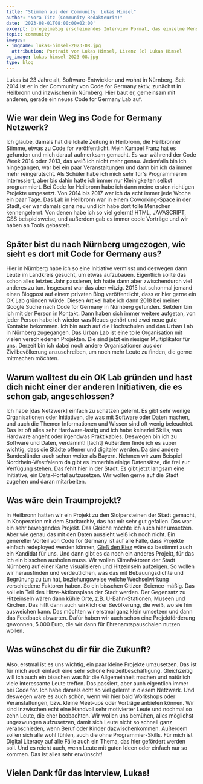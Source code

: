 ```yaml
---
title: "Stimmen aus der Community: Lukas Himsel"
author: "Nora Titz (Community Redakteurin)"
date: '2023-08-01T08:00:00+02:00'
excerpt: Unregelmäßig erscheinendes Interview Format, das einzelne Menschen aus der Community vorstellt
topic: community
images:
- imgname: lukas-himsel-2023-08.jpg
  attribution: Portrait von Lukas Himsel, Lizenz (c) Lukas Himsel
og_image: lukas-himsel-2023-08.jpg
type: blog
---
```


Lukas ist 23 Jahre alt, Software-Entwickler und wohnt in Nürnberg. Seit 2014 ist er in der Community von Code for Germany aktiv, zunächst in Heilbronn und inzwischen in Nürnberg. Hier baut er, gemeinsam mit anderen, gerade ein neues Code for Germany Lab auf.

## Wie war dein Weg ins Code for Germany Netzwerk?

Ich glaube, damals hat die lokale Zeitung in Heilbronn, die Heilbronner Stimme, etwas zu Code for veröffentlicht. Mein Kumpel Franz hat es gefunden und mich darauf aufmerksam gemacht. Es war während der Code Week 2014 oder 2013, das weiß ich nicht mehr genau. Jedenfalls bin ich hingegangen, war bei ein paar Veranstaltungen und dann bin ich da immer mehr reingerutscht. Als Schüler habe ich mich sehr für's Programmieren interessiert, aber bis dahin hatte ich immer nur Kleinigkeiten selbst programmiert. Bei Code for Heilbronn habe ich dann meine ersten richtigen Projekte umgesetzt. Von 2014 bis 2017 war ich da echt immer jede Woche ein paar Tage. Das Lab in Heilbronn war in einem Coworking-Space in der Stadt, der war damals ganz neu und ich habe dort tolle Menschen kennengelernt. Von denen habe ich so viel gelernt! HTML, JAVASCRIPT, CSS beispielsweise, und außerdem gab es immer coole Vorträge und wir haben an Tools gebastelt.

## Später bist du nach Nürnberg umgezogen, wie sieht es dort mit Code for Germany aus?

Hier in Nürnberg habe ich so eine Initiative vermisst und deswegen dann Leute im Landkreis gesucht, um etwas aufzubauen. Eigentlich sollte das schon alles letztes Jahr passieren, ich hatte dann aber zwischendurch viel anderes zu tun. Insgesamt war das aber witzig. 2015 hat schonmal jemand einen Blogpost auf einem privaten Blog veröffentlicht, dass er hier gerne ein OK Lab gründen würde. Diesen Artikel habe ich dann 2018 bei meiner Google Suche nach Code for Germany in Nürnberg gefunden. Seitdem bin ich mit der Person in Kontakt. Dann haben sich immer weitere aufgetan, von jeder Person habe ich wieder was Neues gehört und zwei neue gute Kontakte bekommen. Ich bin auch auf die Hochschulen und das Urban Lab in Nürnberg zugegangen. Das Urban Lab ist eine tolle Organisation mit vielen verschiedenen Projekten. Die sind jetzt ein riesiger Multiplikator für uns. Derzeit bin ich dabei noch andere Organisationen aus der Zivilbevölkerung anzuschreiben, um noch mehr Leute zu finden, die gerne mitmachen möchten.

## Warum wolltest du ein OK Lab gründen und hast dich nicht einer der anderen Initiativen, die es schon gab, angeschlossen?

Ich habe \[das Netzwerk\] einfach zu schätzen gelernt. Es gibt sehr wenige Organisationen oder Initiativen, die was mit Software oder Daten machen, und auch die Themen Informationen und Wissen sind oft wenig beleuchtet. Das ist oft alles sehr Hardware-lastig und ich habe keinerlei Skills, was Hardware angeht oder irgendwas Praktikables. Deswegen bin ich zu Software und Daten, verdammt! \[lacht\] Außerdem finde ich es super wichtig, dass die Städte offener und digitaler werden. Da sind andere Bundesländer auch schon weiter als Bayern. Nehmen wir zum Beispiel Nordrhein-Westfalenm da gibt es immerhin einige Datensätze, die frei zur Verfügung stehen. Das fehlt hier in der Stadt. Es gibt jetzt langsam eine Initiative, ein Data-Portal aufzusetzen. Wir wollen gerne auf die Stadt zugehen und daran mitarbeiten.

## Was wäre dein Traumprojekt?

In Heilbronn hatten wir ein Projekt zu den Stolpersteinen der Stadt gemacht, in Kooperation mit dem Stadtarchiv, das hat mir sehr gut gefallen. Das war ein sehr bewegendes Projekt. Das Gleiche möchte ich auch hier umsetzen. Aber wie genau das mit den Daten aussieht weiß ich noch nicht. Ein genereller Vorteil von Code for Germany ist auf alle Fälle, dass Projekte einfach redeployed werden können, [Gieß den Kiez](https://www.giessdenkiez.de/) wäre da bestimmt auch ein Kandidat für uns. Und dann gibt es da noch ein anderes Projekt, für das ich ein bisschen ausholen muss. Wir wollen Klimafaktoren der Stadt Nürnberg auf einer Karte visualisieren und Hitzeinseln aufzeigen. So wollen wir herausfinden und verdeutlichen, was das mit Bebauungsdichte und Begrünung zu tun hat, beziehungsweise welche Wechselwirkung verschiedene Faktoren haben. So ein bisschen Citizen-Science-mäßig. Das soll ein Teil des Hitze-Aktionsplans der Stadt werden. Der Gegensatz zu Hitzeinseln wären dann kühle Orte, z.B. U-Bahn-Stationen, Museen und Kirchen. Das hilft dann auch wirklich der Bevölkerung, die weiß, wo sie hin ausweichen kann. Das möchten wir erstmal ganz klein umsetzen und dann das Feedback abwarten. Dafür haben wir auch schon eine Projektförderung gewonnen, 5.000 Euro, die wir dann für Ehrenamtspauschalen nutzen wollen.

## Was wünschst du dir für die Zukunft?

Also, erstmal ist es uns wichtig, ein paar kleine Projekte umzusetzen. Das ist für mich auch einfach eine sehr schöne Freizeitbeschäftigung. Gleichzeitig will ich auch ein bisschen was für die Allgemeinheit machen und natürlich viele interessante Leute treffen. Das passiert, aber auch eigentlich immer bei Code for. Ich habe damals echt so viel gelernt in diesem Netzwerk. Und deswegen wäre es auch schön, wenn wir hier bald Workshops oder Veranstaltungen, bzw. kleine Meet-ups oder Vorträge anbieten können. Wir sind inzwischen echt eine Handvoll sehr motivierter Leute und nochmal so zehn Leute, die eher beobachten. Wir wollen uns bemühen, alles möglichst ungezwungen aufzusetzen, damit sich Leute nicht so schnell ganz verabschieden, wenn Beruf oder Kinder dazwischenkommen. Außerdem sollen sich alle wohl fühlen, auch die ohne Programmier-Skills. Für mich ist Digital Literacy auf alle Fälle auch ein Thema, das hier gefördert werden soll. Und es reicht auch, wenn Leute mit guten Ideen oder einfach nur so kommen. Das ist alles sehr erwünscht!

## Vielen Dank für das Interview, Lukas!
